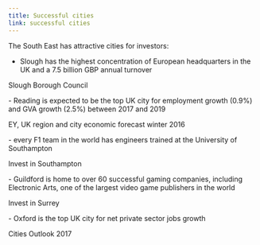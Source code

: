 ```yaml
---
title: Successful cities
link: successful cities
---
```

The South East has attractive cities for investors:


- Slough has the highest concentration of European headquarters in the UK and a 7.5 billion GBP annual turnover
<div class="region--small-text"><p>Slough Borough Council</p></div>
- Reading is expected to be the top UK city for employment growth (0.9%) and GVA growth (2.5%) between 2017 and 2019
<div class="region--small-text"><p>EY, UK region and city economic forecast winter 2016</p></div>
- every F1 team in the world has engineers trained at the University of Southampton
<div class="region--small-text"><p>Invest in Southampton</p></div>
- Guildford is home to over 60 successful gaming companies, including Electronic Arts, one of the largest video game publishers in the world
<div class="region--small-text"><p>Invest in Surrey</p></div>
- Oxford is the top UK city for net private sector jobs growth
<div class="region--small-text"><p>Cities Outlook 2017</p></div>
